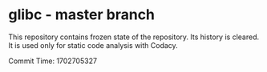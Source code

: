 # glibc - master branch

This repository contains frozen state of the repository.
Its history is cleared. It is used only for static code
analysis with Codacy.

Commit Time: 1702705327